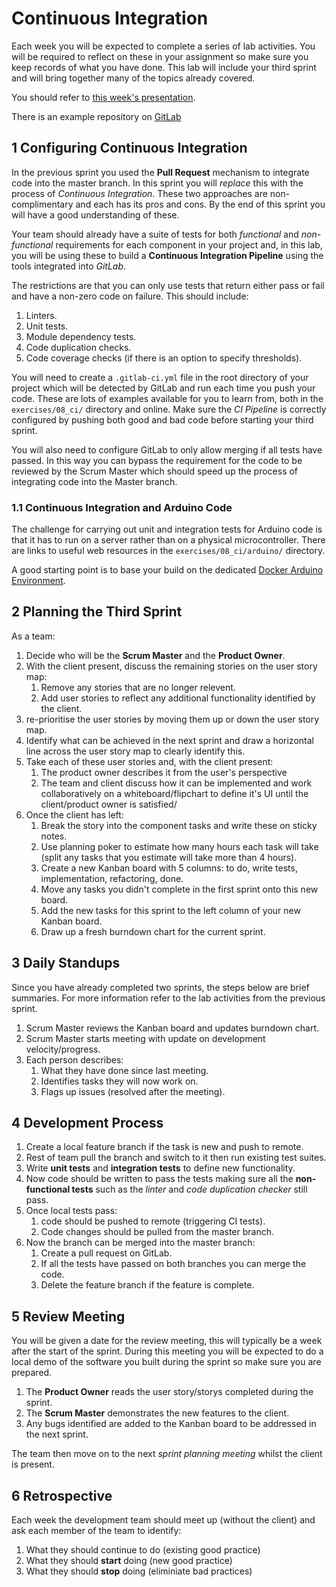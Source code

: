 
# Continuous Integration

Each week you will be expected to complete a series of lab activities. You will be required to reflect on these in your assignment so make sure you keep records of what you have done. This lab will include your third sprint and will bring together many of the topics already covered.

You should refer to [this week's presentation](https://drive.google.com/open?id=16zG4yQJBIRq8SfnK8749vnE-rsmDMSchQRa73TOQtDI).

There is an example repository on [GitLab](https://gitlab.com/covcom/continuous-integration-example)

## 1 Configuring Continuous Integration

In the previous sprint you used the **Pull Request** mechanism to integrate code into the master branch. In this sprint you will _replace_ this with the process of _Continuous Integration_. These two approaches are non-complimentary and each has its pros and cons. By the end of this sprint you will have a good understanding of these.

Your team should already have a suite of tests for both _functional_ and _non-functional_ requirements for each component in your project and, in this lab, you will be using these to build a **Continuous Integration Pipeline** using the tools integrated into _GitLab_.

The restrictions are that you can only use tests that return either pass or fail and have a non-zero code on failure. This should include:

1. Linters.
2. Unit tests.
3. Module dependency tests.
4. Code duplication checks.
5. Code coverage checks (if there is an option to specify thresholds).

You will need to create a `.gitlab-ci.yml` file in the root directory of your project which will be detected by GitLab and run each time you push your code. These are lots of examples available for you to learn from, both in the `exercises/08_ci/` directory and online. Make sure the _CI Pipeline_ is correctly configured by pushing both good and bad code before starting your third sprint.

You will also need to configure GitLab to only allow merging if all tests have passed. In this way you can bypass the requirement for the code to be reviewed by the Scrum Master which should speed up the process of integrating code into the Master branch.

### 1.1 Continuous Integration and Arduino Code

The challenge for carrying out unit and integration tests for Arduino code is that it has to run on a server rather than on a physical microcontroller. There are links to useful web resources in the `exercises/08_ci/arduino/` directory.

A good starting point is to base your build on the dedicated [Docker Arduino Environment](https://hub.docker.com/r/strm/dev-arduino/).

## 2 Planning the Third Sprint

As a team:

1. Decide who will be the **Scrum Master** and the **Product Owner**.
2. With the client present, discuss the remaining stories on the user story map:
    1. Remove any stories that are no longer relevent.
    2. Add user stories to reflect any additional functionality identified by the client.
3. re-prioritise the user stories by moving them up or down the user story map.
4. Identify what can be achieved in the next sprint and draw a horizontal line across the user story map to clearly identify this.
5. Take each of these user stories and, with the client present:
    1. The product owner describes it from the user's perspective
    2. The team and client discuss how it can be implemented and work collaboratively on a whiteboard/flipchart to define it's UI until the client/product owner is satisfied/
6. Once the client has left:
    1. Break the story into the component tasks and write these on sticky notes.
    2. Use planning poker to estimate how many hours each task will take (split any tasks that you estimate will take more than 4 hours).
    3. Create a new Kanban board with 5 columns: to do, write tests, implementation, refactoring, done.
    4. Move any tasks you didn't complete in the first sprint onto this new board.
    5. Add the new tasks for this sprint to the left column of your new Kanban board.
    6. Draw up a fresh burndown chart for the current sprint.

## 3 Daily Standups

Since you have already completed two sprints, the steps below are brief summaries. For more information refer to the lab activities from the previous sprint.

1. Scrum Master reviews the Kanban board and updates burndown chart.
2. Scrum Master starts meeting with update on development velocity/progress.
3. Each person describes:
    1. What they have done since last meeting.
    2. Identifies tasks they will now work on.
    3. Flags up issues (resolved after the meeting).

## 4 Development Process

1. Create a local feature branch if the task is new and push to remote.
2. Rest of team pull the branch and switch to it then run existing test suites.
3. Write **unit tests** and **integration tests** to define new functionality.
4. Now code should be written to pass the tests making sure all the **non-functional tests** such as the _linter_ and _code duplication checker_ still pass.
5. Once local tests pass:
    1. code should be pushed to remote (triggering CI tests).
    2. Code changes should be pulled from the master branch.
7. Now the branch can be merged into the master branch:
    1. Create a pull request on GitLab.
    2. If all the tests have passed on both branches you can merge the code.
    3. Delete the feature branch if the feature is complete.

## 5 Review Meeting

You will be given a date for the review meeting, this will typically be a week after the start of the sprint. During this meeting you will be expected to do a local demo of the software you built during the sprint so make sure you are prepared.

1. The **Product Owner** reads the user story/storys completed during the sprint.
2. The **Scrum Master** demonstrates the new features to the client.
3. Any bugs identified are added to the Kanban board to be addressed in the next sprint.

The team then move on to the next _sprint planning meeting_ whilst the client is present.

## 6 Retrospective

Each week the development team should meet up (without the client) and ask each member of the team to identify:

1. What they should continue to do (existing good practice)
2. What they should **start** doing (new good practice)
2. What they should **stop** doing (eliminiate bad practices)
